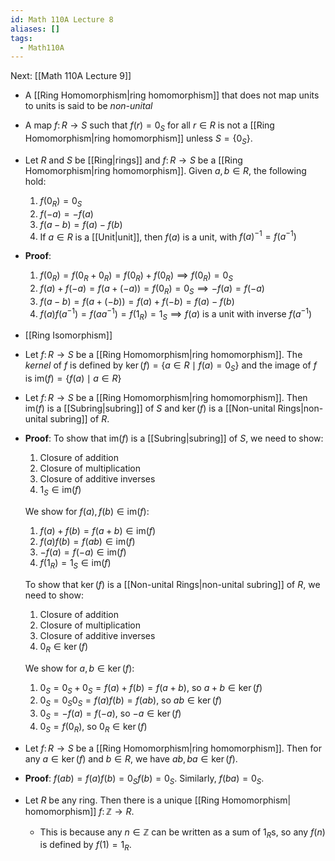 ```yaml
---
id: Math 110A Lecture 8
aliases: []
tags:
  - Math110A
---
```


Next: [[Math 110A Lecture 9]]

- A [[Ring Homomorphism|ring homomorphism]] that does not map units to units is
  said to be _non-unital_
- A map $f\colon R\to S$ such that $f(r) = 0_S$ for all $r\in R$ is not a
  [[Ring Homomorphism|ring homomorphism]] unless $S = \{0_S\}$.
- Let $R$ and $S$ be [[Ring|rings]] and $f\colon R\to S$ be a
  [[Ring Homomorphism|ring homomorphism]]. Given $a, b\in R$, the following
  hold:
  1. $f(0_R) = 0_S$
  2. $f(-a) = -f(a)$
  3. $f(a-b) = f(a) - f(b)$
  4. If $a\in R$ is a [[Unit|unit]], then $f(a)$ is a unit, with
     $f(a)^{-1} = f(a^{-1})$
- **Proof**:
  1. $f(0_R) = f(0_R + 0_R) = f(0_R) + f(0_R)\implies f(0_R) = 0_S$
  2. $f(a) + f(-a) = f(a + (-a)) = f(0_R) = 0_S\implies -f(a) = f(-a)$
  3. $f(a-b) = f(a + (-b)) = f(a) + f(-b) = f(a) - f(b)$
  4. $f(a)f(a^{-1}) = f(aa^{-1}) = f(1_R) = 1_S\implies f(a)$ is a unit with
     inverse $f(a^{-1})$
- [[Ring Isomorphism]]
- Let $f\colon R\to S$ be a [[Ring Homomorphism|ring homomorphism]]. The
  _kernel_ of $f$ is defined by $\ker(f) = \{a\in R\mid f(a) = 0_S\}$ and the
  image of $f$ is $\mathrm{im}(f) = \{f(a)\mid a\in R\}$
- Let $f\colon R\to S$ be a [[Ring Homomorphism|ring homomorphism]]. Then
  $\mathrm{im}(f)$ is a [[Subring|subring]] of $S$ and $\ker(f)$ is a
  [[Non-unital Rings|non-unital subring]] of $R$.
- **Proof**: To show that $\mathrm{im}(f)$ is a [[Subring|subring]] of $S$, we
  need to show:

  1. Closure of addition
  2. Closure of multiplication
  3. Closure of additive inverses
  4. $1_S\in \mathrm{im}(f)$

  We show for $f(a), f(b)\in \mathrm{im}(f)$:

  1. $f(a) + f(b) = f(a + b) \in \mathrm{im}(f)$
  2. $f(a)f(b) = f(ab) \in \mathrm{im}(f)$
  3. $-f(a) = f(-a) \in \mathrm{im}(f)$
  4. $f(1_R) = 1_S \in \mathrm{im}(f)$

  To show that $\ker(f)$ is a [[Non-unital Rings|non-unital subring]] of $R$, we
  need to show:

  1. Closure of addition
  2. Closure of multiplication
  3. Closure of additive inverses
  4. $0_R\in \ker(f)$

  We show for $a, b\in \ker(f)$:

  1. $0_S = 0_S + 0_S = f(a) + f(b) = f(a + b)$, so $a + b\in \ker(f)$
  2. $0_S = 0_S0_S = f(a)f(b) = f(ab)$, so $ab\in \ker(f)$
  3. $0_S = -f(a) = f(-a)$, so $-a\in \ker(f)$
  4. $0_S = f(0_R)$, so $0_R\in \ker(f)$

- Let $f\colon R\to S$ be a [[Ring Homomorphism|ring homomorphism]]. Then for
  any $a\in \ker(f)$ and $b\in R$, we have $ab, ba\in \ker(f)$.
- **Proof**: $f(ab) = f(a)f(b) = 0_Sf(b) = 0_S$. Similarly, $f(ba) = 0_S$.
- Let $R$ be any ring. Then there is a unique
  [[Ring Homomorphism| homomorphism]] $f\colon \mathbb{Z}\to R$.
  - This is because any $n\in \mathbb{Z}$ can be written as a sum of $1_R$s, so
    any $f(n)$ is defined by $f(1) = 1_R$.
